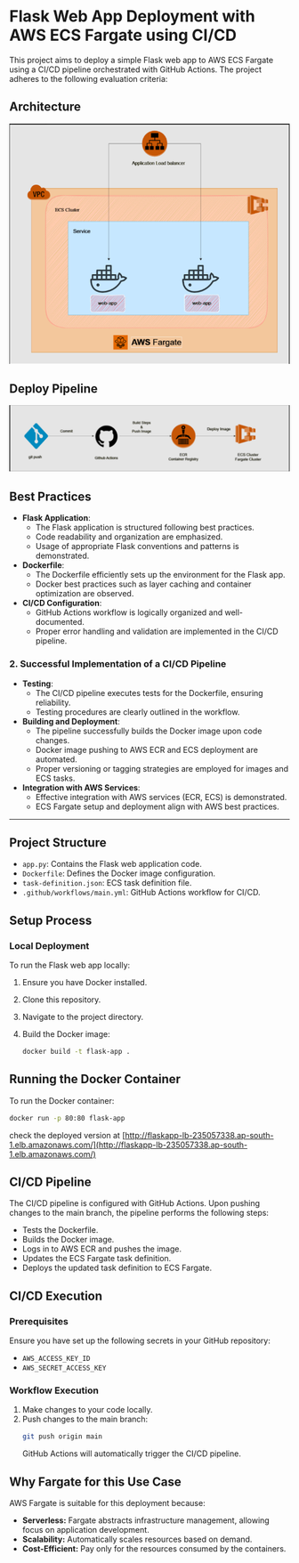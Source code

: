 # Flask Web App Deployment with AWS ECS Fargate using CI/CD

This project aims to deploy a simple Flask web app to AWS ECS Fargate using a CI/CD pipeline orchestrated with GitHub Actions. The project adheres to the following evaluation criteria:

## Architecture
![Alt text](.github/images/Architecture.png)


## Deploy Pipeline
![Alt text](.github/images/Deploy%20Pipeline.png)


##  Best Practices

- **Flask Application**:
  - The Flask application is structured following best practices.
  - Code readability and organization are emphasized.
  - Usage of appropriate Flask conventions and patterns is demonstrated.
- **Dockerfile**:
  - The Dockerfile efficiently sets up the environment for the Flask app.
  - Docker best practices such as layer caching and container optimization are observed.
- **CI/CD Configuration**:
  - GitHub Actions workflow is logically organized and well-documented.
  - Proper error handling and validation are implemented in the CI/CD pipeline.

### 2. Successful Implementation of a CI/CD Pipeline

- **Testing**:
  - The CI/CD pipeline executes tests for the Dockerfile, ensuring reliability.
  - Testing procedures are clearly outlined in the workflow.
- **Building and Deployment**:
  - The pipeline successfully builds the Docker image upon code changes.
  - Docker image pushing to AWS ECR and ECS deployment are automated.
  - Proper versioning or tagging strategies are employed for images and ECS tasks.
- **Integration with AWS Services**:
  - Effective integration with AWS services (ECR, ECS) is demonstrated.
  - ECS Fargate setup and deployment align with AWS best practices.



---

## Project Structure

- `app.py`: Contains the Flask web application code.
- `Dockerfile`: Defines the Docker image configuration.
- `task-definition.json`: ECS task definition file.
- `.github/workflows/main.yml`: GitHub Actions workflow for CI/CD.

## Setup Process

### Local Deployment

To run the Flask web app locally:

1. Ensure you have Docker installed.
2. Clone this repository.
3. Navigate to the project directory.
4. Build the Docker image:

   ```bash
   docker build -t flask-app .
## Running the Docker Container

To run the Docker container:

```bash
docker run -p 80:80 flask-app
```
check the deployed version at  [http://flaskapp-lb-235057338.ap-south-1.elb.amazonaws.com/](http://flaskapp-lb-235057338.ap-south-1.elb.amazonaws.com/)

## CI/CD Pipeline

The CI/CD pipeline is configured with GitHub Actions. Upon pushing changes to the main branch, the pipeline performs the following steps:

- Tests the Dockerfile.
- Builds the Docker image.
- Logs in to AWS ECR and pushes the image.
- Updates the ECS Fargate task definition.
- Deploys the updated task definition to ECS Fargate.

## CI/CD Execution

### Prerequisites

Ensure you have set up the following secrets in your GitHub repository:

- `AWS_ACCESS_KEY_ID`
- `AWS_SECRET_ACCESS_KEY`

### Workflow Execution

1. Make changes to your code locally.
2. Push changes to the main branch:
   ```bash
   git push origin main
   ```
   GitHub Actions will automatically trigger the CI/CD pipeline.

## Why Fargate for this Use Case

AWS Fargate is suitable for this deployment because:

- **Serverless:** Fargate abstracts infrastructure management, allowing focus on application development.
- **Scalability:** Automatically scales resources based on demand.
- **Cost-Efficient:** Pay only for the resources consumed by the containers.

